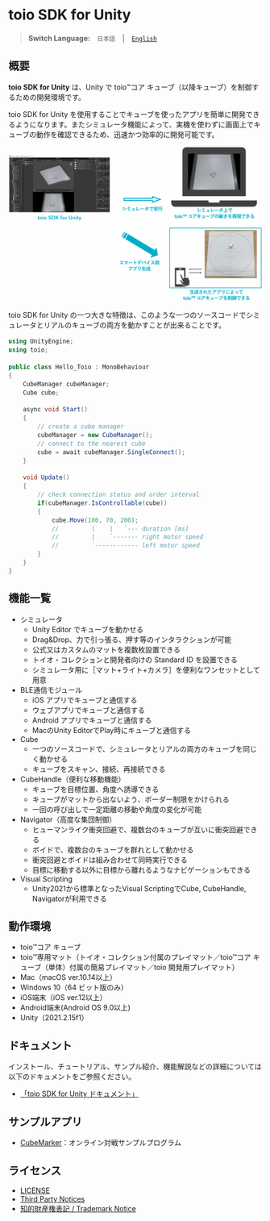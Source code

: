 # toio SDK for Unity

> **Switch Language:**　`日本語`　|　[`English`](README_EN.md)

## 概要

**toio SDK for Unity** は、Unity で toio™コア キューブ（以降キューブ）を制御するための開発環境です。

toio SDK for Unity を使用することでキューブを使ったアプリを簡単に開発できるようになります。またシミュレータ機能によって、実機を使わずに画面上でキューブの動作を確認できるため、迅速かつ効率的に開発可能です。


<p align="center">
<img src="./docs/res/main/overview.gif" width=720>
</p>

toio SDK for Unity の一つ大きな特徴は、このような一つのソースコードでシミュレータとリアルのキューブの両方を動かすことが出来ることです。

```csharp
using UnityEngine;
using toio;

public class Hello_Toio : MonoBehaviour
{
    CubeManager cubeManager;
    Cube cube;

    async void Start()
    {
        // create a cube manager
        cubeManager = new CubeManager();
        // connect to the nearest cube
        cube = await cubeManager.SingleConnect();
    }

    void Update()
    {
        // check connection status and order interval
        if(cubeManager.IsControllable(cube))
        {
            cube.Move(100, 70, 200);
            //         |    |   `--- duration [ms]
            //         |    `------- right motor speed
            //         `------------ left motor speed
        }
    }
}
```


## 機能一覧

- シミュレータ
  - Unity Editor でキューブを動かせる
  - Drag&Drop、力で引っ張る、押す等のインタラクションが可能
  - 公式又はカスタムのマットを複数枚設置できる
  - トイオ・コレクションと開発者向けの Standard ID を設置できる
  - シミュレータ用に［マット+ライト+カメラ］を便利なワンセットとして用意
- BLE通信モジュール
  - iOS アプリでキューブと通信する
  - ウェブアプリでキューブと通信する
  - Android アプリでキューブと通信する
  - MacのUnity EditorでPlay時にキューブと通信する
- Cube
  - 一つのソースコードで、シミュレータとリアルの両方のキューブを同じく動かせる
  - キューブをスキャン、接続、再接続できる
- CubeHandle（便利な移動機能）
  - キューブを目標位置、角度へ誘導できる
  - キューブがマットから出ないよう、ボーダー制限をかけられる
  - 一回の呼び出しで一定距離の移動や角度の変化が可能
- Navigator（高度な集団制御）
  - ヒューマンライク衝突回避で、複数台のキューブが互いに衝突回避できる
  - ボイドで、複数台のキューブを群れとして動かせる
  - 衝突回避とボイドは組み合わせて同時実行できる
  - 目標に移動する以外に目標から離れるようなナビゲーションもできる
- Visual Scripting
  - Unity2021から標準となったVisual ScriptingでCube, CubeHandle, Navigatorが利用できる

## 動作環境

- toio™コア キューブ
- toio™専用マット（トイオ・コレクション付属のプレイマット／toio™コア キューブ（単体）付属の簡易プレイマット／toio 開発用プレイマット）
- Mac（macOS ver.10.14以上）
- Windows 10（64 ビット版のみ）
- iOS端末（iOS ver.12以上）
- Android端末(Android OS 9.0以上)
- Unity（2021.2.15f1）


## ドキュメント

インストール、チュートリアル、サンプル紹介、機能解説などの詳細については以下のドキュメントをご参照ください。

- [「toio SDK for Unity ドキュメント」](docs/README.md)

## サンプルアプリ

- [CubeMarker](https://github.com/morikatron/toio-cube-marker)：オンライン対戦サンプルプログラム

## ライセンス

- [LICENSE](https://github.com/morikatron/toio-sdk-for-unity/blob/main/LICENSE)
- [Third Party Notices](Third-Party-Notices.md)
- [知的財産権表記 / Trademark Notice](Trademark-Notices.md)
